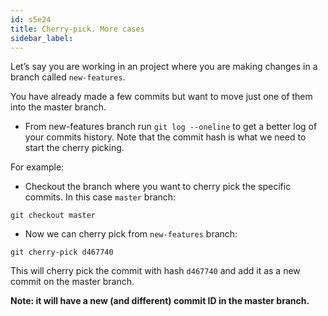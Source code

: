 ```yaml
---
id: s5e24
title: Cherry-pick. More cases
sidebar_label:
---
```


Let’s say you are working in an project where you are making changes in a branch called `new-features`.

You have already made a few commits but want to move just one of them into the master branch.

 - From new-features branch run `git log --oneline`  to get a better log of your commits history.
 Note that the commit hash is what we need to start the cherry picking.


 For example:

 - Checkout the branch where you want to cherry pick the specific commits. In this case `master` branch:

 `git checkout master`

 - Now we can cherry pick from `new-features` branch:

 `git cherry-pick d467740`

 This will cherry pick the commit with hash `d467740` and add it as a new commit on the master branch.

 **Note: it will have a new (and different) commit ID in the master branch.**

